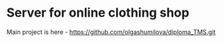 # Server for online clothing shop 

Main project is here - https://github.com/olgashumilova/diploma_TMS.git
